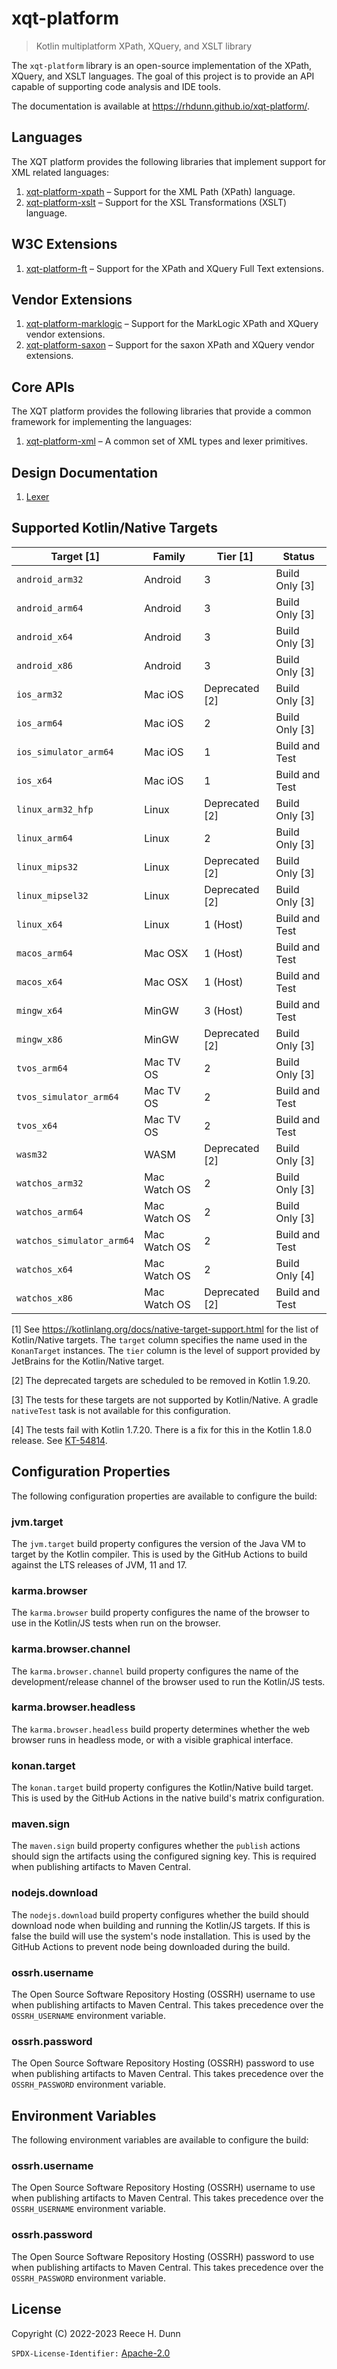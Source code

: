 # xqt-platform
> Kotlin multiplatform XPath, XQuery, and XSLT library

The `xqt-platform` library is an open-source implementation of the XPath,
XQuery, and XSLT languages. The goal of this project is to provide an API
capable of supporting code analysis and IDE tools.

The documentation is available at https://rhdunn.github.io/xqt-platform/.

## Languages
The XQT platform provides the following libraries that implement support for XML
related languages:
1. [xqt-platform-xpath](src/xqt-platform-xpath/README.md) &ndash; Support for
   the XML Path (XPath) language.
2. [xqt-platform-xslt](src/xqt-platform-xslt/README.md) &ndash; Support for
   the XSL Transformations (XSLT) language.

## W3C Extensions
1. [xqt-platform-ft](src/xqt-platform-ft/README.md) &ndash; Support for
   the XPath and XQuery Full Text extensions.

## Vendor Extensions
1. [xqt-platform-marklogic](src/xqt-platform-marklogic/README.md) &ndash; Support for
   the MarkLogic XPath and XQuery vendor extensions.
2. [xqt-platform-saxon](src/xqt-platform-saxon/README.md) &ndash; Support for
   the saxon XPath and XQuery vendor extensions.

## Core APIs
The XQT platform provides the following libraries that provide a common framework
for implementing the languages:
1. [xqt-platform-xml](src/xqt-platform-xml/README.md) &ndash; A common set of
   XML types and lexer primitives.

## Design Documentation
1. [Lexer](docs/design/lexer.md)

## Supported Kotlin/Native Targets
| Target [1]                | Family       | Tier [1]       | Status         |
|---------------------------|--------------|----------------|----------------|
| `android_arm32`           | Android      | 3              | Build Only [3] |
| `android_arm64`           | Android      | 3              | Build Only [3] |
| `android_x64`             | Android      | 3              | Build Only [3] |
| `android_x86`             | Android      | 3              | Build Only [3] |
| `ios_arm32`               | Mac iOS      | Deprecated [2] | Build Only [3] |
| `ios_arm64`               | Mac iOS      | 2              | Build Only [3] |
| `ios_simulator_arm64`     | Mac iOS      | 1              | Build and Test |
| `ios_x64`                 | Mac iOS      | 1              | Build and Test |
| `linux_arm32_hfp`         | Linux        | Deprecated [2] | Build Only [3] |
| `linux_arm64`             | Linux        | 2              | Build Only [3] |
| `linux_mips32`            | Linux        | Deprecated [2] | Build Only [3] |
| `linux_mipsel32`          | Linux        | Deprecated [2] | Build Only [3] |
| `linux_x64`               | Linux        | 1 (Host)       | Build and Test |
| `macos_arm64`             | Mac OSX      | 1 (Host)       | Build and Test |
| `macos_x64`               | Mac OSX      | 1 (Host)       | Build and Test |
| `mingw_x64`               | MinGW        | 3 (Host)       | Build and Test |
| `mingw_x86`               | MinGW        | Deprecated [2] | Build Only [3] |
| `tvos_arm64`              | Mac TV OS    | 2              | Build Only [3] |
| `tvos_simulator_arm64`    | Mac TV OS    | 2              | Build and Test |
| `tvos_x64`                | Mac TV OS    | 2              | Build and Test |
| `wasm32`                  | WASM         | Deprecated [2] | Build Only [3] |
| `watchos_arm32`           | Mac Watch OS | 2              | Build Only [3] |
| `watchos_arm64`           | Mac Watch OS | 2              | Build Only [3] |
| `watchos_simulator_arm64` | Mac Watch OS | 2              | Build and Test |
| `watchos_x64`             | Mac Watch OS | 2              | Build Only [4] |
| `watchos_x86`             | Mac Watch OS | Deprecated [2] | Build and Test |

[1] See https://kotlinlang.org/docs/native-target-support.html for the list of
Kotlin/Native targets. The `target` column specifies the name used in the
`KonanTarget` instances. The `tier` column is the level of support provided by
JetBrains for the Kotlin/Native target.

[2] The deprecated targets are scheduled to be removed in Kotlin 1.9.20.

[3] The tests for these targets are not supported by Kotlin/Native. A gradle
`nativeTest` task is not available for this configuration.

[4] The tests fail with Kotlin 1.7.20. There is a fix for this in the Kotlin
1.8.0 release. See [KT-54814](https://youtrack.jetbrains.com/issue/KT-54814).

## Configuration Properties
The following configuration properties are available to configure the build:

### jvm.target
The `jvm.target` build property configures the version of the Java VM to target
by the Kotlin compiler. This is used by the GitHub Actions to build against the
LTS releases of JVM, 11 and 17.

### karma.browser
The `karma.browser` build property configures the name of the browser to use in
the Kotlin/JS tests when run on the browser.

### karma.browser.channel
The `karma.browser.channel` build property configures the name of the
development/release channel of the browser used to run the Kotlin/JS tests.

### karma.browser.headless
The `karma.browser.headless` build property determines whether the web browser
runs in headless mode, or with a visible graphical interface.

### konan.target
The `konan.target` build property configures the Kotlin/Native build target.
This is used by the GitHub Actions in the native build's matrix configuration.

### maven.sign
The `maven.sign` build property configures whether the `publish` actions should
sign the artifacts using the configured signing key. This is required when
publishing artifacts to Maven Central.

### nodejs.download
The `nodejs.download` build property configures whether the build should
download node when building and running the Kotlin/JS targets. If this is false
the build will use the system's node installation. This is used by the GitHub
Actions to prevent node being downloaded during the build.

### ossrh.username
The Open Source Software Repository Hosting (OSSRH) username to use when
publishing artifacts to Maven Central. This takes precedence over the
`OSSRH_USERNAME` environment variable.

### ossrh.password
The Open Source Software Repository Hosting (OSSRH) password to use when
publishing artifacts to Maven Central. This takes precedence over the
`OSSRH_PASSWORD` environment variable.

## Environment Variables
The following environment variables are available to configure the build:

### ossrh.username
The Open Source Software Repository Hosting (OSSRH) username to use when
publishing artifacts to Maven Central. This takes precedence over the
`OSSRH_USERNAME` environment variable.

### ossrh.password
The Open Source Software Repository Hosting (OSSRH) password to use when
publishing artifacts to Maven Central. This takes precedence over the
`OSSRH_PASSWORD` environment variable.

## License
Copyright (C) 2022-2023 Reece H. Dunn

`SPDX-License-Identifier:` [Apache-2.0](LICENSE)
